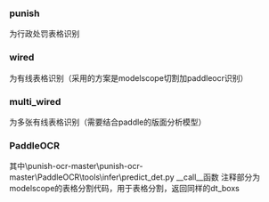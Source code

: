 ### punish
为行政处罚表格识别
### wired
为有线表格识别（采用的方案是modelscope切割加paddleocr识别）
### multi_wired
为多张有线表格识别（需要结合paddle的版面分析模型）
### PaddleOCR
其中\punish-ocr-master\punish-ocr-master\PaddleOCR\tools\infer\predict_det.py __call__函数 注释部分为modelscope的表格分割代码，用于表格分割，返回同样的dt_boxs